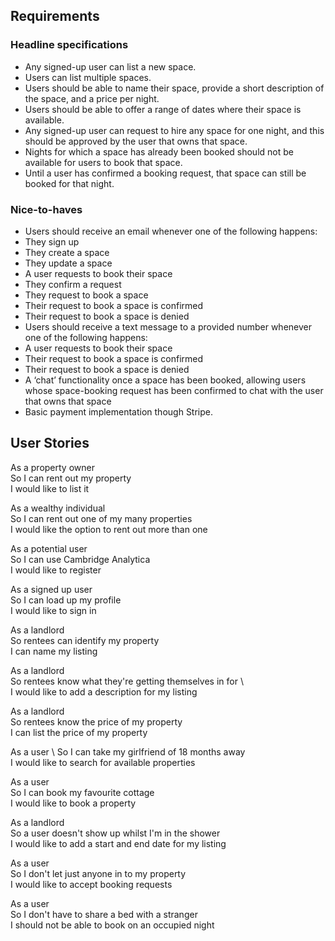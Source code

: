 ## Requirements

### Headline specifications

- Any signed-up user can list a new space.
- Users can list multiple spaces.
- Users should be able to name their space, provide a short description of the space, and a price per night.
- Users should be able to offer a range of dates where their space is available.
- Any signed-up user can request to hire any space for one night, and this should be approved by the user that owns that space.
- Nights for which a space has already been booked should not be available for users to book that space.
- Until a user has confirmed a booking request, that space can still be booked for that night.

### Nice-to-haves

- Users should receive an email whenever one of the following happens:
 - They sign up
 - They create a space
 - They update a space
 - A user requests to book their space
 - They confirm a request
 - They request to book a space
 - Their request to book a space is confirmed
 - Their request to book a space is denied
- Users should receive a text message to a provided number whenever one of the following happens:
 - A user requests to book their space
 - Their request to book a space is confirmed
 - Their request to book a space is denied
- A ‘chat’ functionality once a space has been booked, allowing users whose space-booking request has been confirmed to chat with the user that owns that space
- Basic payment implementation though Stripe.

## User Stories

As a property owner \
So I can rent out my property \
I would like to list it 

As a wealthy individual \
So I can rent out one of my many properties \
I would like the option to rent out more than one 

As a potential user \
So I can use Cambridge Analytica \
I would like to register 

As a signed up user \
So I can load up my profile \
I would like to sign in 

As a landlord \
So rentees can identify my property  
I can name my listing 

As a landlord \
So rentees know what they're getting themselves in for \  
I would like to add a description for my listing

As a landlord \
So rentees know the price of my property  
I can list the price of my property 

As a user \ 
So I can take my girlfriend of 18 months away  
I would like to search for available properties 

As a user   
So I can book my favourite cottage    
I would like to book a property

As a landlord   
So a user doesn't show up whilst I'm in the shower   
I would like to add a start and end date for my listing 

As a user  
So I don't let just anyone in to my property  
I would like to accept booking requests 

As a user    
So I don't have to share a bed with a stranger    
I should not be able to book on an occupied night 



